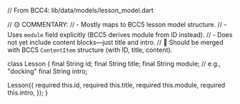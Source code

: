 // From BCC4: lib/data/models/lesson_model.dart

// 🟡 COMMENTARY:
// - Mostly maps to BCC5 lesson model structure.
// - Uses `module` field explicitly (BCC5 derives module from ID instead).
// - Does not yet include content blocks—just title and intro.
// 🔁 Should be merged with BCC5 `ContentItem` structure (with ID, title, content).

class Lesson {
  final String id;
  final String title;
  final String module; // e.g., "docking"
  final String intro;

  Lesson({
    required this.id,
    required this.title,
    required this.module,
    required this.intro,
  });
}
